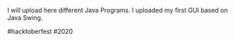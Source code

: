 I will upload here different Java Programs. 
I uploaded my first GUI based on Java Swing. 

#hacktoberfest #2020
